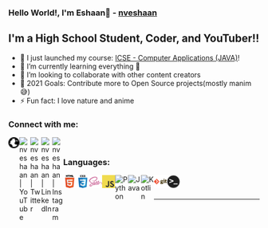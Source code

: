 ### Hello World!, I'm Eshaan👋 - [nveshaan][website]

## I'm a High School Student, Coder, and YouTuber!!

- 🔭 I just launched my course: [ICSE - Computer Applications (JAVA)][course]!
- 🌱 I’m currently learning everything 🤣
- 👯 I’m looking to collaborate with other content creators
- 🥅 2021 Goals: Contribute more to Open Source projects(mostly manim😅)
- ⚡ Fun fact: I love nature and anime

### Connect with me:

[<img align="left" alt="nveshaan" width="22px" src="https://raw.githubusercontent.com/iconic/open-iconic/master/svg/globe.svg" />][website]
[<img align="left" alt="nveshaan | YouTube" width="22px" src="https://cdn.jsdelivr.net/npm/simple-icons@v3/icons/youtube.svg" />][youtube]
[<img align="left" alt="nveshaan | Twitter" width="22px" src="https://cdn.jsdelivr.net/npm/simple-icons@v3/icons/twitter.svg" />][twitter]
[<img align="left" alt="nveshaan | LinkedIn" width="22px" src="https://cdn.jsdelivr.net/npm/simple-icons@v3/icons/linkedin.svg" />][linkedin]
[<img align="left" alt="nveshaan | Instagram" width="22px" src="https://cdn.jsdelivr.net/npm/simple-icons@v3/icons/instagram.svg" />][instagram]

<br />

### Languages:

<img align="left" alt="HTML5" width="26px" src="https://raw.githubusercontent.com/github/explore/80688e429a7d4ef2fca1e82350fe8e3517d3494d/topics/html/html.png" />
<img align="left" alt="CSS3" width="26px" src="https://raw.githubusercontent.com/github/explore/80688e429a7d4ef2fca1e82350fe8e3517d3494d/topics/css/css.png" />
<img align="left" alt="Sass" width="26px" src="https://raw.githubusercontent.com/github/explore/80688e429a7d4ef2fca1e82350fe8e3517d3494d/topics/sass/sass.png" />
<img align="left" alt="JavaScript" width="26px" src="https://raw.githubusercontent.com/github/explore/80688e429a7d4ef2fca1e82350fe8e3517d3494d/topics/javascript/javascript.png" />
<img align="left" alt="Python" width="26px" src="https://upload.wikimedia.org/wikipedia/commons/thumb/c/c3/Python-logo-notext.svg/1024px-Python-logo-notext.svg.png" />
<img align="left" alt="Java" width="26px" src="https://toppng.com/uploads/preview/java-logo-11609365784e4gmvr3iyr.png" />
<img align="left" alt="Kotlin" width="26px" src="https://sdtimes.com/wp-content/uploads/2019/10/1200px-Kotlin-logo.svg_.png" />
<img align="left" alt="Git" width="26px" src="https://raw.githubusercontent.com/github/explore/80688e429a7d4ef2fca1e82350fe8e3517d3494d/topics/git/git.png" />
<img align="left" alt="Terminal" width="26px" src="https://raw.githubusercontent.com/github/explore/80688e429a7d4ef2fca1e82350fe8e3517d3494d/topics/terminal/terminal.png" />

<br />
<br />

---



[website]: https://nveshaan.github.io/nveshaan/
[course]: https://youtube.com/playlist?list=PLUaskoKWGLbE_u35ra2gdFg1iJktrVUK4
[twitter]: https://twitter.com/nveshaan
[youtube]: https://www.youtube.com/channel/UCMavaYUPeE-bwheMerEIpJg/featured
[instagram]: https://instagram.com/nveshaan
[linkedin]: https://linkedin.com/in/nveshaan
